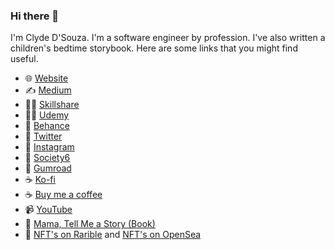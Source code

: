 ### Hi there 👋

I'm Clyde D'Souza. I'm a software engineer by profession. I've also written a children's bedtime storybook. Here are some links that you might find useful.

- 🌐 [Website](https://clydedsouza.net/)
- ✍ [Medium](https://medium.com/@clydedz)
- 👨‍🏫 [Skillshare](https://www.skillshare.com/r/user/clydedsouza)
- 👨‍🏫 [Udemy](https://www.udemy.com/user/clydedsouza/)
- 🎨 [Behance](https://www.behance.net/clydedz)
- 🐥 [Twitter](https://twitter.com/clydedz)
- 📸 [Instagram](https://www.instagram.com/insta_clyde/)
- 🎁 [Society6](https://society6.com/clydedsouza?curator=clydedsouza)
- 🔖 [Gumroad](https://gumroad.com/clydedsouza)
- ☕ [Ko-fi](https://ko-fi.com/clydedsouza)
- ☕ [Buy me a coffee](https://www.buymeacoffee.com/clydedsouza)
- 📹 [YouTube](https://www.youtube.com/c/ClydeDsouzaPlus/)
- 🐰 [Mama, Tell Me a Story (Book)](https://mamatellmeastory.clydedsouza.net/)
- 🏈 [NFT's on Rarible](https://rarible.com/clydedz) and [NFT's on OpenSea](https://opensea.io/clydedz)

